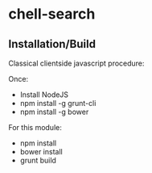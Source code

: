 chell-search
============
Installation/Build
------------------
Classical clientside javascript procedure:
 
Once:
- Install NodeJS
- npm install -g grunt-cli
- npm install -g bower
 
For this module:
- npm install
- bower install
- grunt build